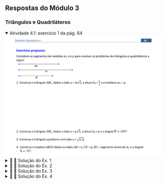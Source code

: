 <link rel="stylesheet" href="../../imagens/style.css">
<script type="text/x-mathjax-config">
         MathJax.Hub.Config({
           tex2jax: {
             inlineMath: [ ['$','$'], ["\\(","\\)"] ],
             processEscapes: true
           }
         });
</script>
<script src="https://cdn.mathjax.org/mathjax/latest/MathJax.js?config=TeX-AMS-MML_HTMLorMML" type="text/javascript"></script>

<h2 id="inicio">Respostas do Módulo 3</h2>
<h3>Triângulos e Quadriláteros</h3> 
  <details open><summary>Atividade 4.1: exercício 1 da pág. 64</summary>
  <img src="../../parte5/apos_dg_0064.png" />
  <div class="combo"><details class="sub"><summary>&#x1f4cf; &#x1f4d0; Solução do Ex. 1</summary>
	<p>Usando Pitágoras, construímos o lado <b>BC</b>.</p>
	<img src="64_01_00.png"/>
	<figcaption>Usando a mediatriz, encontramos a altura <b>h<sub>a</sub></b>.</figcaption>
  </details></div>
  <div class="combo"><details class="sub"><summary>&#x1f4cf; &#x1f4d0; Solução do Ex. 2</summary>
	<p>Usando Pitágoras, construímos o lado <b>BC</b>.</p>
	<img src="64_02_00.png"/>
	<figcaption>Com o arco capaz de 90&deg;, encontramos o pé da altura <b>H<sub>b</sub></b>.</figcaption>
  </details></div>
  <div class="combo"><details class="sub"><summary>&#x1f4cf; &#x1f4d0; Solução do Ex. 3</summary>
	<p>Usamos a média geométrica para encontrar o lado do triângulo.</p>
	<img src="64_03_00.png"/>
	<figcaption>Com raio <b>AB</b>, construimos as circunferências de centros <b>A</b> e <b>B</b> para encontrar o vértice <b>C</b>.</figcaption>
  </details></div>
  <div class="combo"><details class="sub"><summary>&#x1f4cf; &#x1f4d0; Solução do Ex. 4</summary>
	<p>Construímos o segmento <b>BC</b>, áureo de <b>m</b>.</p>
	<img src="64_04_00.png"/>
	<figcaption>Construimos a base menor <b>CD</b> por dentro da base maior para encontrar o vértice <b>C</b>.</figcaption>
  </details></div>
  </details>
  



